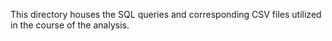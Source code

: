 This directory houses the SQL queries and corresponding CSV files utilized in the course of the analysis.